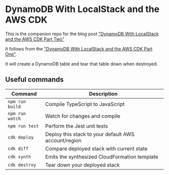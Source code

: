 # DynamoDB With LocalStack and the AWS CDK

This is the companion repo for the blog post ["DynamoDB With LocalStack and the AWS CDK Part Two"](https://blog.dennisokeeffe.com/blog/2021-08-10-dynamodb-with-localstack-and-the-aws-cdk-part-two)

It follows from the ["DynamoDB With LocalStack and the AWS CDK Part One"](https://blog.dennisokeeffe.com/blog/2021-08-09-dynamodb-with-localstack-and-the-aws-cdk).

It will create a DynamoDB table and tear that table down when destroyed.

## Useful commands

| Command         | Description                                          |
| --------------- | ---------------------------------------------------- |
| `npm run build` | Compile TypeScript to JavaScript                     |
| `npm run watch` | Watch for changes and compile                        |
| `npm run test`  | Perform the Jest unit tests                          |
| `cdk deploy`    | Deploy this stack to your default AWS account/region |
| `cdk diff`      | Compare deployed stack with current state            |
| `cdk synth`     | Emits the synthesized CloudFormation template        |
| `cdk destroy`   | Tear down your deployed stack                        |
